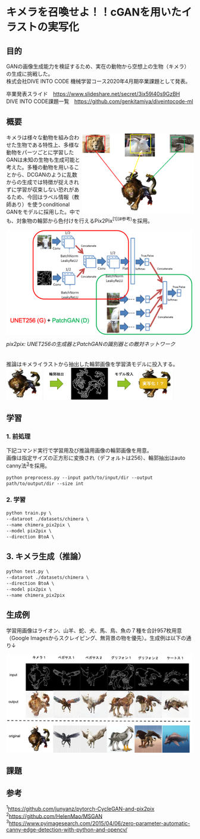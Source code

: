 # キメラを召喚せよ！！cGANを用いたイラストの実写化

## 目的
GANの画像生成能力を検証するため、実在の動物から空想上の生物（キメラ）の生成に挑戦した。<br>
株式会社DIVE INTO CODE 機械学習コース2020年4月期卒業課題として発表。<br>

卒業発表スライド　https://www.slideshare.net/secret/3ix59l40s9GzBH <br>
DIVE INTO CODE課題一覧　https://github.com/genkitamiya/diveintocode-ml<br>

## 概要
<img src='static/overview.png' align="right" width=300>
キメラは様々な動物を組み合わせた生物である特性上、多様な動物をパーツごとに学習したGANは未知の生物も生成可能と考えた。多種の動物を用いることから、DCGANのように乱数からの生成では特徴が捉えきれずに学習が収束しない恐れがあるため、今回はラベル情報（教師あり）を使うconditional GANをモデルに採用した。中でも、対象物の輪郭から色付けを行えるPix2Pix<sup>[1](#参考)</sup>を採用。<br>
<br>
<img src='static/scheme1.png' align='center' width=500><br>

*pix2pix: UNET256の生成器とPatchGANの識別器との敵対ネットワーク*<br>
<br>
<br>
推論はキメライラストから抽出した輪郭画像を学習済モデルに投入する。<br>
<img src='static/scheme2.png' width=450><br>

## 学習
### 1. 前処理
下記コマンド実行で学習用及び推論用画像の輪郭画像を用意。<br>
画像は指定サイズの正方形に変換され（デフォルトは256）、輪郭抽出はauto canny法<sup>[3](#参考)</sup>を採用。
```
python preprocess.py --input path/to/input/dir --output path/to/output/dir --size int
```

### 2. 学習
```
python train.py \
--dataroot ./datasets/chimera \
--name chimera_pix2pix \
--model pix2pix \
--direction BtoA \
```
## 3. キメラ生成（推論）
```
python test.py \
--dataroot ./datasets/chimera \
--direction BtoA \
--model pix2pix \
--name chimera_pix2pix
```

## 生成例
学習用画像はライオン、山羊、蛇、犬、馬、鳥、魚の７種を合計957枚用意（Google Imagesからスクレイピング、無背景の物を優先）。生成例は以下の通り↓<br>

<img src='static/results.png' width=500><br>

## 課題

## 参考
<sup>1</sup>https://github.com/junyanz/pytorch-CycleGAN-and-pix2pix<br>
<sup>2</sup>https://github.com/HelenMao/MSGAN<br>
<sup>3</sup>https://www.pyimagesearch.com/2015/04/06/zero-parameter-automatic-canny-edge-detection-with-python-and-opencv/
